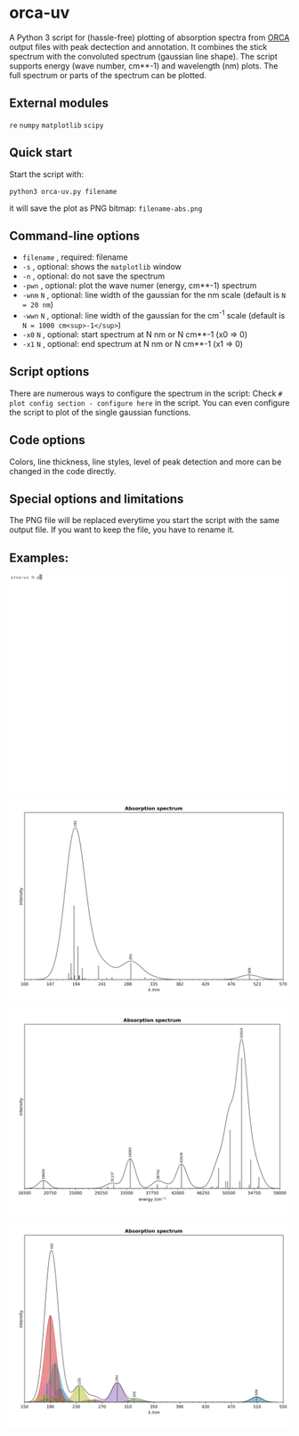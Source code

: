 # orca-uv
A Python 3 script for (hassle-free) plotting of absorption spectra from [ORCA](https://orcaforum.kofo.mpg.de) 
output files with peak dectection and annotation.
It combines the stick spectrum with the convoluted spectrum (gaussian line shape).
The script supports energy (wave number, cm**-1) and wavelength (nm) plots.
The full spectrum or parts of the spectrum can be plotted.

## External modules
 `re` 
 `numpy` 
 `matplotlib`
 `scipy`  
 
## Quick start
 Start the script with:
```console
python3 orca-uv.py filename
```
it will save the plot as PNG bitmap:
`filename-abs.png`

## Command-line options
- `filename` , required: filename
- `-s` , optional: shows the `matplotlib` window
- `-n` , optional: do not save the spectrum
- `-pwn` , optional: plot the wave numer (energy, cm**-1) spectrum
- `-wnm` `N` , optional: line width of the gaussian for the nm scale (default is  `N = 20 nm`)
- `-wwn` `N` , optional: line width of the gaussian for the cm<sup>-1</sup> scale (default is  `N = 1000 cm<sup>-1</sup>`)
- `-x0`  `N` , optional: start spectrum at N nm or N cm**-1 (x0 => 0)
- `-x1`  `N` , optional: end spectrum at N nm or N cm**-1 (x1 => 0)

## Script options
There are numerous ways to configure the spectrum in the script:
Check `# plot config section - configure here` in the script. 
You can even configure the script to plot of the single gaussian functions.

## Code options
Colors, line thickness, line styles, level of peak detection and 
more can be changed in the code directly.

## Special options and limitations
The PNG file will be replaced everytime you start the script with the same output file. 
If you want to keep the file, you have to rename it. 

## Examples:
![show](/examples/show-use2.gif)
![Example 1](/examples/example1.png)
![Example 2](/examples/example2.png)
![Example 3](/examples/example3.png)

